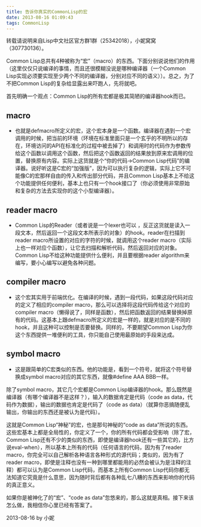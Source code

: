 ```yaml
---
title: 告诉你真实的CommonLisp的宏
date: 2013-08-16 01:09:43
tags: CommonLisp
---
```



转载请说明来自Lisp中文社区官方群1群（25342018），小妮窝窝（307730136）。

Common Lisp总共有4种被称为“宏”（macro）的东西。下面分别说说他们的作用（这里仅仅只说编译的事情，而且还很模糊没说是哪种编译器（一个Common Lisp实现必须要实现至少两个不同的编译器，分别对应不同的语义））。总之，为了不把Common Lisp的复杂给显露出来吓跑人，先将就吧。

首先明确一个观点：Common Lisp的所有宏都是极其简陋的编译器hook而已。

## macro 
  - 也就是defmacro所定义的宏，这个宏本身是一个函数。编译器在遇到一个宏调用的时候，把当前的环境（环境在标准里面只是一个玄乎的不明所以的存在，环境访问的API在标准化的过程中被去掉了）和调用时的代码作为参数传给这个函数以调用这个函数，然后把这个函数返回的结果放到原来宏调用的位置，替换原有内容。实际上这货就是个“你的代码->Common Lisp代码”的编译器。说好听这是C宏的“加强版”，因为可以执行复杂的逻辑，实际上它不可能像C的宏那样自由的传入和传出部分代码，并且Common Lisp基本上不给这个功能提供任何便利，基本上也只有一个hook接口了（你必须使用非常原始和复杂的方法去实现你的这个小型编译器）。

## reader macro
  - Common Lisp的Reader（或者说是一个lexer也可以 ，反正这货就是读入一段文本，然后返回一个这段文本所表示的对象）的hook。reader在扫描到reader macro所设置的对应的字符的时候，就调用这个reader macro（实际上也一样对应个函数），让它去扫描和解析代码，然后返回对应的对象。Common Lisp不给这种功能提供什么便利，并且要根据reader algorithm来编写，要小心编写以避免各种问题。
  
## compiler macro  
  - 这个宏其实用于前端优化。在编译的时候，遇到一段代码，如果这段代码对应的定义了相应的compiler macro，那么可以选择将这段代码传给这个对应的compiler macro（懒得说了，同样是函数），然后把函数返回的结果替换掉原有的代码。这基本上跟defmacro所定义的宏是一样的，就是对应的是不同的hook，并且这种可以控制是否要替换。同样的，不要期望Common Lisp为你这个东西提供一堆便利的工具，你只能自己使用最原始的手段来达成。

## symbol macro
  - 这是跟简单的C宏类似的东西。他的功能是，看到一个符号，就将这个符号替换成symbol macro对应的其它东西，就像#define AAA BBB一样。
  
除了symbol macro，其它几个宏都是Common Lisp编译器的hook。那么既然是编译器（有哪个编译器不是这样？），输入的数据肯定是代码（code as data，代码作为数据），输出的数据也肯定是代码了（code as data）（就算你恶搞随便乱输出，你输出的东西还是被认为是代码）。

这就是Common Lisp“神秘”的宏，也是那句神秘的“code as data”所说的东西。这些宏基本上都是全局性的，你定义了一个，你的所有代码都会受影响（除了宏，Common Lisp还有不少的类似的东西，即使是编译器hook还有一些其它的，比方说eval-when），所以基本上所有的代码（任何语言的代码，因为有了reader macro，你完全可以自己解析各种语言各种形式的源代码；类似的，因为有了reader macro，即使是注释也没有一种到哪里都能用的必然会被认为是注释的注释）都可以认为是Common Lisp代码，而基本上所有Common Lisp代码你都无法知道它究竟是什么意思，因为随时背后都有各种乱七八糟的东西来影响你的代码的真正意义。

如果你是被神化了的“宏”、“code as data”忽悠来的，那么这就是真相。接下来该怎么做，我相信你心里已经有答案了。

2013-08-16 by 小妮
